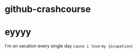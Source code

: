 # github-crashcourse

# eyyyy
I'm on vacation 
 every
  single
   day
`cause i love`
  `my {ocupation}`
